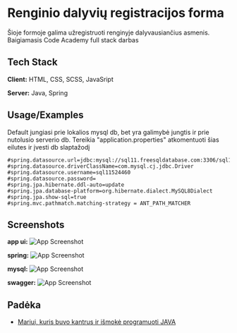 # Renginio dalyvių registracijos forma

Šioje formoje galima užregistruoti renginyje dalyvausiančius asmenis.
Baigiamasis Code Academy full stack darbas
## Tech Stack

**Client:** HTML, CSS, SCSS, JavaSript

**Server:** Java, Spring


## Usage/Examples

Default jungiasi prie lokalios mysql db, bet yra galimybė jungtis ir prie nutolusio serverio db. Tereikia "application.properties" atkomentuoti šias eilutes ir įvesti db slaptažodį

```
#spring.datasource.url=jdbc:mysql://sql11.freesqldatabase.com:3306/sql11524460
#spring.datasource.driverClassName=com.mysql.cj.jdbc.Driver
#spring.datasource.username=sql11524460
#spring.datasource.password=
#spring.jpa.hibernate.ddl-auto=update
#spring.jpa.database-platform=org.hibernate.dialect.MySQL8Dialect
#spring.jpa.show-sql=true
#spring.mvc.pathmatch.matching-strategy = ANT_PATH_MATCHER
```


## Screenshots

**app ui:**
![App Screenshot](https://vaidotas.tech/app-ui.jpg)

**spring:**
![App Screenshot](https://vaidotas.tech/intelli.jpg)

**mysql:**
![App Screenshot](https://vaidotas.tech/db.jpg)

**swagger:**
![App Screenshot](https://vaidotas.tech/swagger.jpg)
## Padėka

 - [Mariui, kuris buvo kantrus ir išmokė programuoti JAVA](https://github.com/Jurkenas)
